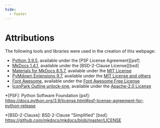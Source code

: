 ```yaml
---
hide:
  - footer
---
```


# Attributions

The following tools and libraries were used in the creation of this webpage:

- [Python 3.9.5][python], available under the [PSF License Agreement][psf]
- [MkDocs 1.4.1][mkdocs], available under the [BSD-2-Clause License][bsd]
- [Materials for MkDocs 8.5.7][material], available under the [MIT License][mit]
- [PyMdown Extensions 9.7][pymdown], available under the [MIT License and others][mitex]
- [Font Awesome][fa], available under the [Font Awesome Free License][fal]
- [IconPark Outline unlock-one][icon], available under the [Apache-2.0 License][apache]

[python]: https://www.python.org/
*[PSF]: Python Software Foundation
[psf]: https://docs.python.org/3.9/license.html#psf-license-agreement-for-python-release

[mkdocs]: https://www.mkdocs.org/
*[BSD-2-Clause]: BSD 2-Clause "Simplified"
[bsd]: https://github.com/mkdocs/mkdocs/blob/master/LICENSE

[material]: https://squidfunk.github.io/mkdocs-material/
[mit]: https://squidfunk.github.io/mkdocs-material/license/

[pymdown]: https://facelessuser.github.io/pymdown-extensions/
[mitex]: https://github.com/facelessuser/pymdown-extensions/blob/main/LICENSE.md

[fa]: https://fontawesome.com/
[fal]: https://fontawesome.com/license/free

[icon]: https://github.com/bytedance/IconPark
[apache]: https://github.com/bytedance/IconPark/blob/master/LICENSE
